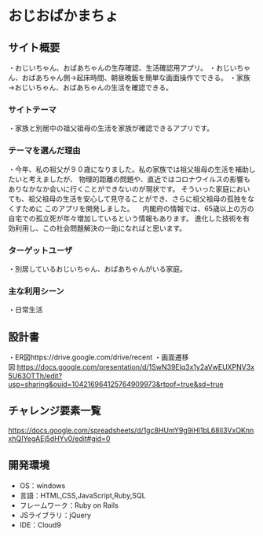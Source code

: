 # おじおばかまちょ

## サイト概要
・おじいちゃん、おばあちゃんの生存確認、生活確認用アプリ。
・おじいちゃん、おばあちゃん側→起床時間、朝昼晩飯を簡単な画面操作でできる。
・家族→おじいちゃん、おばあちゃんの生活を確認できる。

### サイトテーマ
・家族と別居中の祖父祖母の生活を家族が確認できるアプリです。

### テーマを選んだ理由
・今年、私の祖父が９０歳になりました。私の家族では祖父祖母の生活を補助したいと考えましたが、
物理的距離の問題や、直近ではコロナウイルスの影響もありなかなか会いに行くことができないのが現状です。
そういった家庭においても、祖父祖母の生活を安心して見守ることができ、さらに祖父祖母の孤独をなくすために
このアプリを開発しました。
　内閣府の情報では、65歳以上の方の自宅での孤立死が年々増加しているという情報もあります。
進化した技術を有効利用し、この社会問題解決の一助になればと思います。
### ターゲットユーザ
・別居しているおじいちゃん、おばあちゃんがいる家庭。

### 主な利用シーン
・日常生活

## 設計書
・ER図https://drive.google.com/drive/recent
・画面遷移図:https://docs.google.com/presentation/d/1SwN39Elq3x1y2aVwEUXPNV3x5U63OTTh/edit?usp=sharing&ouid=104216964125764909973&rtpof=true&sd=true

## チャレンジ要素一覧
https://docs.google.com/spreadsheets/d/1gc8HUmY9g9iHl1bL68lI3VxOKnnxhQIYegAEj5dHYv0/edit#gid=0

## 開発環境
- OS：windows
- 言語：HTML,CSS,JavaScript,Ruby,SQL
- フレームワーク：Ruby on Rails
- JSライブラリ：jQuery
- IDE：Cloud9
